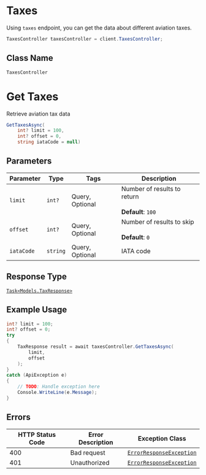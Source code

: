 # Taxes

Using `taxes` endpoint, you can get the data about different aviation taxes.

```csharp
TaxesController taxesController = client.TaxesController;
```

## Class Name

`TaxesController`


# Get Taxes

Retrieve aviation tax data

```csharp
GetTaxesAsync(
    int? limit = 100,
    int? offset = 0,
    string iataCode = null)
```

## Parameters

| Parameter | Type | Tags | Description |
|  --- | --- | --- | --- |
| `limit` | `int?` | Query, Optional | Number of results to return<br><br>**Default**: `100` |
| `offset` | `int?` | Query, Optional | Number of results to skip<br><br>**Default**: `0` |
| `iataCode` | `string` | Query, Optional | IATA code |

## Response Type

[`Task<Models.TaxResponse>`](../../doc/models/tax-response.md)

## Example Usage

```csharp
int? limit = 100;
int? offset = 0;
try
{
    TaxResponse result = await taxesController.GetTaxesAsync(
        limit,
        offset
    );
}
catch (ApiException e)
{
    // TODO: Handle exception here
    Console.WriteLine(e.Message);
}
```

## Errors

| HTTP Status Code | Error Description | Exception Class |
|  --- | --- | --- |
| 400 | Bad request | [`ErrorResponseException`](../../doc/models/error-response-exception.md) |
| 401 | Unauthorized | [`ErrorResponseException`](../../doc/models/error-response-exception.md) |

